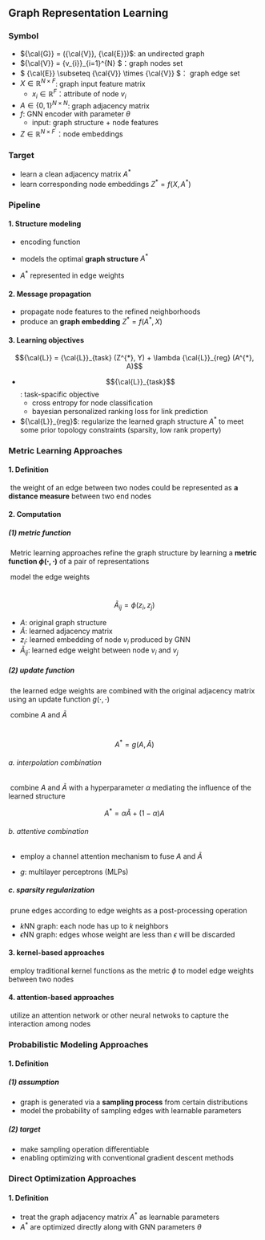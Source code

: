 ## Graph Representation Learning

### Symbol

* ${\cal{G}} = ({\cal{V}}, {\cal{E}})$: an undirected graph 
* ${\cal{V}} = \{v_{i}\}_{i=1}^{N}  $：graph nodes set
* $ {\cal{E}} \subseteq {\cal{V}} \times {\cal{V}} $： graph edge set
* $X \in \mathbb{R}^{N \times F}$: graph input feature matrix
  * $x_{i} \in \mathbb{R}^{F}$：attribute of node $v_{i}$
* $A \in \{0,1\}^{N \times N}$: graph adjacency matrix 
* $f$: GNN encoder with parameter $\theta$
  * input: graph structure + node features
* $Z \in {\mathbb{R}}^{N \times F^{'}}$：node embeddings

### Target

* learn a clean adjacency matrix $A^{*}$
* learn corresponding node embeddings $Z^{*} = f(X, A^{*})$

### Pipeline

#### 1. Structure modeling

* encoding function

* models the optimal **graph structure** $A^{*}$ 

* $A^{*}$ represented in edge weights



#### 2. Message propagation

* propagate node features to the refined neighborhoods
* produce an **graph embedding** $Z^{*} = f(A^{*}, X)$



#### 3. Learning objectives

$${\cal{L}} = {\cal{L}}_{task} (Z^{*}, Y) + \lambda {\cal{L}}_{reg} (A^{*}, A)$$

* $${\cal{L}}_{task}$$: task-spacific objective
  * cross entropy for node classification
  * bayesian personalized ranking loss for link prediction
* ${\cal{L}}_{reg}$: regularize the learned graph structure $A^{*}$ to meet some prior topology constraints (sparsity, low rank property)



### Metric Learning Approaches

#### 1. Definition

​	the weight of an edge between two nodes could be represented as **a distance measure** between two end nodes

#### 2. Computation

##### (1) metric function

​	Metric learning approaches refine the graph structure by learning a **metric function $\phi(\cdot,\cdot)$** of a pair of representations

​	model the edge weights

​	$${\tilde{A}}_{ij} = \phi(z_{i}, z_{j})$$

* $A$: original graph structure
* $\tilde{A}$: learned adjacency matrix
* $z_{i}$: learned embedding of node $v_{i}$ produced by GNN
* ${\tilde{A}}_{ij}$: learned edge weight between node $v_{i}$ and $v_{j}$

##### (2) update function

​	the learned edge weights are combined with the original adjacency matrix using an update function $g(\cdot, \cdot)$

​	combine $A$ and $\tilde{A}$

​	$$A^{*} = g(A, \tilde{A})$$

###### a. interpolation combination

​	combine $A$ and $\tilde{A}$ with a hyperparameter $\alpha$ mediating  the influence of the learned structure

$$ A^{*} = \alpha \tilde{A} + (1 - \alpha) A$$

###### b. attentive combination

* employ a channel attention mechanism to fuse $A$ and $\tilde{A}$

* $g$: multilayer perceptrons (MLPs)

##### c. sparsity regularization

​	prune edges according to edge weights as a post-processing operation

* $k$NN graph: each node has up to $k$ neighbors
* $\epsilon$NN graph: edges whose weight are less than $\epsilon$ will be discarded

#### 3. kernel-based approaches

​	employ traditional kernel functions as the metric $\phi$ to model edge weights between two nodes

#### 4. attention-based approaches

​	utilize an attention network or other neural netwoks to capture the interaction among nodes



### Probabilistic Modeling Approaches

#### 1. Definition

##### (1) assumption

* graph is generated via a **sampling process** from certain distributions
* model the probability of sampling edges with learnable parameters

##### (2) target

* make sampling operation differentiable
* enabling optimizing with conventional gradient descent methods



### Direct Optimization Approaches

#### 1. Definition

* treat the graph adjacency matrix $A^{*}$ as learnable parameters
* $A^{*}$ are optimized directly along with GNN parameters $\theta$